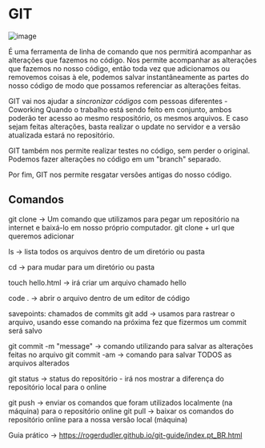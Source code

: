 <h1>GIT</h1>

![image](https://user-images.githubusercontent.com/124601476/227392901-2f444e1b-7d09-421e-8923-3d55d37066b5.png)

É uma ferramenta de linha de comando que nos permitirá acompanhar as alterações que fazemos no código. 
Nos permite acompanhar as alterações que fazemos no nosso código, então toda vez que adicionamos ou removemos coisas à ele, podemos salvar instantâneamente as partes do nosso código de modo que possamos referenciar as alterações feitas. 

GIT vai nos ajudar a *sincronizar códigos* com pessoas diferentes - Coworking 
Quando o trabalho está sendo feito em conjunto, ambos poderão ter acesso ao mesmo respositório, os mesmos arquivos. 
E caso sejam feitas alterações, basta realizar o update no servidor e a versão atualizada estará no repositório. 

GIT também nos permite realizar testes no código, sem perder o original. 
Podemos fazer alterações no código em um "branch" separado. 

Por fim, GIT nos permite resgatar versões antigas do nosso código. 

<h2>Comandos</h2>
git clone -> Um comando que utilizamos para pegar um repositório na internet e baixá-lo em nosso próprio computador. 
git clone + url que queremos adicionar

ls -> lista todos os arquivos dentro de um diretório ou pasta

cd -> para mudar para um diretório ou pasta 

touch hello.html -> irá criar um arquivo chamado hello

code . -> abrir o arquivo dentro de um editor de código

savepoints: chamados de commits 
git add -> usamos para rastrear o arquivo, usando esse comando na próxima fez que fizermos um commit será salvo

git commit -m "message" -> comando utilizando para salvar as alterações feitas no arquivo
git commit -am -> comando para salvar TODOS as arquivos alterados 

git status -> status do repositório - irá nos mostrar a diferença do repositório local para o online 

git push -> enviar os comandos que foram utilizados localmente (na máquina) para o repositório online 
git pull -> baixar os comandos do repositório online para a nossa versão local (máquina)

Guia prático -> https://rogerdudler.github.io/git-guide/index.pt_BR.html
